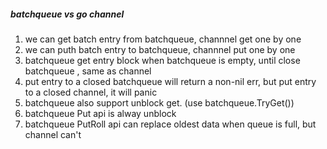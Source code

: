 
##### batchqueue vs go channel
1. we can get batch entry from batchqueue, channnel get one by one
2. we can puth batch entry to batchqueue, channnel put one by one
3. batchqueue get entry block when batchqueue is empty, until close batchqueue , same as channel
4. put entry to a closed batchqueue will return a non-nil err, but put entry to a closed channel, it will panic
5. batchqueue also support unblock get. (use batchqueue.TryGet())
6. batchqueue Put api is alway unblock
7. batchqueue PutRoll api can replace oldest data when queue is full, but channel can't 